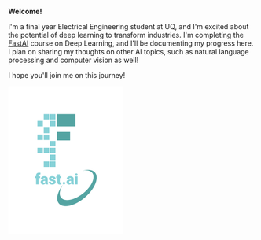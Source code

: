 **Welcome!**

I'm a final year Electrical Engineering student at UQ, and I'm excited about the potential of deep learning to transform industries. I'm completing the [FastAI](https://www.fast.ai) course on Deep Learning, and I'll be documenting my progress here. I plan on sharing my thoughts on other AI topics, such as natural language processing and computer vision as well!

I hope you'll join me on this journey!

![Image of fast.ai logo](images/logo.png)
